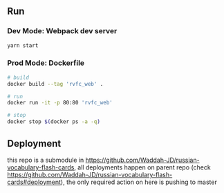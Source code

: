 ## Run

### Dev Mode: Webpack dev server

```bash
yarn start
```

### Prod Mode: Dockerfile

```bash
# build
docker build --tag 'rvfc_web' .

# run
docker run -it -p 80:80 'rvfc_web'

# stop
docker stop $(docker ps -a -q)
```

## Deployment

this repo is a submodule in https://github.com/Waddah-JD/russian-vocabulary-flash-cards, all deployments happen on parent repo (check https://github.com/Waddah-JD/russian-vocabulary-flash-cards#deployment), the only required action on here is pushing to master
